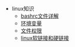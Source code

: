 * linux知识
   * [bashrc文件详解](bashrc文件详解.md)
   * [环境变量](环境变量.md)
   * [文件权限](文件权限.md)
   * [linux软链接和硬链接](linux软链接和硬链接.md)
